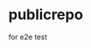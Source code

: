 # publicrepo
for e2e test






















































































































































































































































































































































































































































































































































































































































































































































































































































































































































































